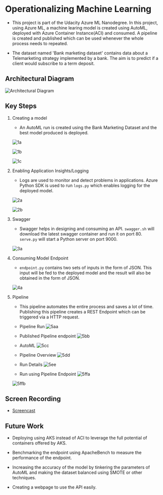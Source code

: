 # Operationalizing Machine Learning

* This project is part of the Udacity Azure ML Nanodegree. In this project, using Azure ML, a machine learing model is created using AutoML, deployed with Azure Container Instance(ACI) and consumed. A pipeline is created and published which can be used whenever the whole process needs to repeated.

* The dataset named 'Bank marketing dataset' contains data about a Telemarketing strategy implemented by a bank. The aim is to predict if a client would subscribe to a term deposit.

## Architectural Diagram

![Architectural Diagram](Images/Architectural%20Diagram.jpg)

## Key Steps
1. Creating a model
    * An AutoML run is created using the Bank Marketing Dataset and the best model produced is deployed.
    
    ![1a](./Images/1a.png)
    
    ![1b](./Images/1b.png)
    
    ![1c](./Images/1c.png)
 
2. Enabling Application Insights/Logging
    * Logs are used to monitor and detect problems in applications. Azure Python SDK is used to run ```logs.py``` which enables logging for the deployed model.
    
    ![2a](./Images/2a.png)
    
    ![2b](./Images/2b.png)
    
3. Swagger
    * Swagger helps in designing and consuming an API. ```swagger.sh``` will download the latest swagger container and run it on port 80. ```serve.py```  will start a Python server on port 9000.
    
    ![3a](./Images/3a.png)
    
4. Consuming Model Endpoint
    * ```endpoint.py``` contains two sets of inputs in the form of JSON. This input will be fed to the deployed model and the result will also be obtained in the form of JSON.
    
    ![4a](./Images/4a.png)
    
5. Pipeline
    * This pipeline automates the entire process and saves a lot of time. Publishing this pipeline creates a REST Endpoint which can be triggered via a HTTP request.
    
    * Pipeline Run
    ![5aa](./Images/5aa.png)
    
    * Published Pipeline endpoint
    ![5bb](./Images/5bb.png)
    
    * AutoML
    ![5cc](./Images/5cc.png)
    
    * Pipeline Overview
    ![5dd](./Images/5dd.png)
    
    * Run Details
    ![5ee](./Images/5ee.png)
    
    * Run using Pipeline Endpoint
    ![5ffa](./Images/5ffa.png)
    
    ![5ffb](./Images/5ffb.png)

## Screen Recording
* [Screencast](https://youtu.be/QDYTmJUNqr0)

## Future Work
* Deploying using AKS instead of ACI to leverage the full potential of containers offered by AKS.

* Benchmarking the endpoint using ApacheBench to measure the performance of the endpoint.

* Increasing the accuracy of the model by tinkering the parameters of AutoML and making the dataset balanced using SMOTE or other techniques.

* Creating a webpage to use the API easily.
